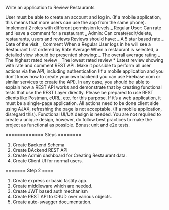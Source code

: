 Write an application to Review Restaurants

User must be able to create an account and log in. (If a mobile application, this means that more users can use the app from the same phone).
Implement 2 roles with different permission levels
_ Regular User: Can rate and leave a comment for a restaurant
_ Admin: Can create/edit/delete, restaurants, users and reviews
Reviews should have:
_ A 5 star based rate
_ Date of the visit
_ Comment
When a Regular User logs in he will see a Restaurant List ordered by Rate Average
When a restaurant is selected, a detailed view should be presented showing:
_ The overall average rating
_ The highest rated review
_ The lowest rated review \* Latest review showing with rate and comment
REST API. Make it possible to perform all user actions via the API, including authentication (If a mobile application and you don’t know how to create your own backend you can use Firebase.com or similar services to create the API).
In any case, you should be able to explain how a REST API works and demonstrate that by creating functional tests that use the REST Layer directly. Please be prepared to use REST clients like Postman, cURL, etc. for this purpose.
If it’s a web application, it must be a single-page application. All actions need to be done client side using AJAX, refreshing the page is not acceptable. (If a mobile application, disregard this).
Functional UI/UX design is needed. You are not required to create a unique design, however, do follow best practices to make the project as functional as possible.
Bonus: unit and e2e tests.

============= Steps ========

1. Create Backend Schema
2. Create BAckend REST API
3. Create Admin dashboard for Creating Restaurant data.
4. Create Client UI for normal users.

======= Step 2 ====

1. Create express or basic fastify app.
2. Create middleware which are needed.
3. Create JWT based auth mechanism
4. Create REST API to CRUD over various objects.
5. Create auto-swagger documentation.
